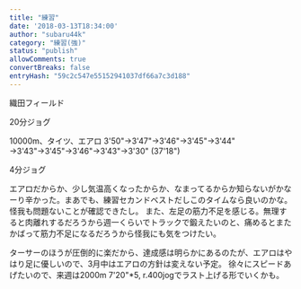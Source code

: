 ```yaml
---
title: "練習"
date: '2018-03-13T18:34:00'
author: "subaru44k"
category: "練習(強)"
status: "publish"
allowComments: true
convertBreaks: false
entryHash: "59c2c547e55152941037df66a7c3d188"
---
```

織田フィールド

20分ジョグ

10000m、タイツ、エアロ
3'50"→3'47"→3'46"→3'45"→3'44"
→3'43"→3'45"→3'46"→3'43"→3'30"
(37'18")

4分ジョグ

エアロだからか、少し気温高くなったからか、なまってるからか知らないがかなーり辛かった。まあでも、練習セカンドベストだしこのタイムなら良いのかな。怪我も問題ないことが確認できたし。
また、左足の筋力不足を感じる。無理すると肉離れするだろうから週一くらいでトラックで鍛えたいのと、痛めるとまたかばって筋力不足になるだろうから怪我にも気をつけたい。

ターサーのほうが圧倒的に楽だから、達成感は明らかにあるのたが、エアロはやはり足に優しいので、3月中はエアロの方針は変えない予定。
徐々にスピードあげたいので、来週は2000m 7'20"*5, r.400jogでラスト上げる形でいくかも。
